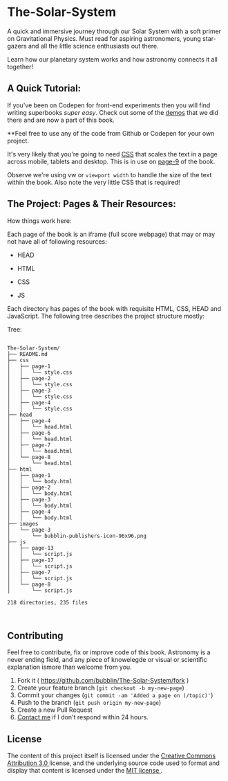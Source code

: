 # The-Solar-System

A quick and immersive journey through our Solar System with a soft primer on Gravitational Physics. Must read for aspiring astronomers, young star-gazers and all the little science enthusiasts out there. 

Learn how our planetary system works and how astronomy connects it all together! 

## A Quick Tutorial:
If you've been on Codepen for front-end experiments then you will find writing superbooks *super easy*. Check out some of the [demos](http://codepen.io/marvindanig/public/) that we did there and are now a part of this book.

**Feel free to use any of the code from Github or Codepen for your own project. 

It's very likely that you're going to need [CSS](https://github.com/bubblin/The-Solar-System/blob/master/css/page-9/style.css) that scales the text in a page across mobile, tablets and desktop. This is in use on [page-9](https://bubbl.in/book/the-solar-system-by-marvin-danig/9) of the book. 


Observe we're using vw or `viewport width` to handle the size of the text within the book. Also note the very little CSS that is required!



## The Project: Pages & Their Resources:
How things work here:

Each page of the book is an iframe (full score webpage) that may or may not have all of following resources:

* HEAD

* HTML

* CSS

* JS

Each directory has pages of the book with requisite HTML, CSS, HEAD and JavaScript. The following tree describes the project structure mostly:

Tree:

```

The-Solar-System/
├── README.md
├── css
│   ├── page-1
│   │   └── style.css
│   ├── page-2
│   │   └── style.css
│   ├── page-3
│   │   └── style.css
│   ├── page-4
│   │   └── style.css
├── head
│   ├── page-4
│   │   └── head.html
│   ├── page-6
│   │   └── head.html
│   ├── page-7
│   │   └── head.html
│   └── page-8
│       └── head.html
├── html
│   ├── page-1
│   │   └── body.html
│   ├── page-2
│   │   └── body.html
│   ├── page-3
│   │   └── body.html
│   ├── page-4
│   │   └── body.html
├── images
│   └── page-3
│       └── bubblin-publishers-icon-96x96.png
├── js
│   ├── page-13
│   │   └── script.js
│   ├── page-17
│   │   └── script.js
│   ├── page-7
│   │   └── script.js
│   └── page-8
│       └── script.js

218 directories, 235 files



```


## Contributing

Feel free to contribute, fix or improve code of this book. Astronomy is a never ending field, and any piece of knowelegde or visual or scientific explanation ismore than welcome from you.

1. Fork it ( https://github.com/bubblin/The-Solar-System/fork )
2. Create your feature branch (`git checkout -b my-new-page`)
3. Commit your changes (`git commit -am 'Added a page on (/topic)'`)
4. Push to the branch (`git push origin my-new-page`)
5. Create a new Pull Request
6. <a href = "mailto:marvin@bubbl.in">Contact me</a> if I don't respond within 24 hours.

## License
The content of this project itself is licensed under the <a href="http://creativecommons.org/licenses/by/3.0/us/deed.en_US">Creative Commons Attribution 3.0 </a> license, and the underlying source code used to format and display that content is licensed under the <a href="http://opensource.org/licenses/mit-license.php">MIT license </a>.